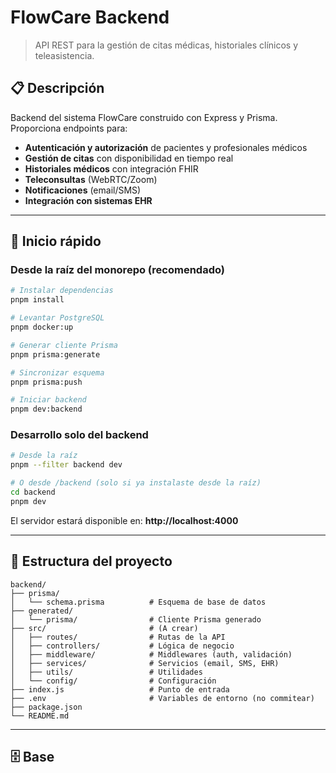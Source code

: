 # FlowCare Backend

> API REST para la gestión de citas médicas, historiales clínicos y teleasistencia.

## 📋 Descripción

Backend del sistema FlowCare construido con Express y Prisma. Proporciona endpoints para:

- **Autenticación y autorización** de pacientes y profesionales médicos
- **Gestión de citas** con disponibilidad en tiempo real
- **Historiales médicos** con integración FHIR
- **Teleconsultas** (WebRTC/Zoom)
- **Notificaciones** (email/SMS)
- **Integración con sistemas EHR**

---

## 🚀 Inicio rápido

### Desde la raíz del monorepo (recomendado)

```bash
# Instalar dependencias
pnpm install

# Levantar PostgreSQL
pnpm docker:up

# Generar cliente Prisma
pnpm prisma:generate

# Sincronizar esquema
pnpm prisma:push

# Iniciar backend
pnpm dev:backend
```

### Desarrollo solo del backend

```bash
# Desde la raíz
pnpm --filter backend dev

# O desde /backend (solo si ya instalaste desde la raíz)
cd backend
pnpm dev
```

El servidor estará disponible en: **http://localhost:4000**

---

## 📁 Estructura del proyecto

```
backend/
├── prisma/
│   └── schema.prisma          # Esquema de base de datos
├── generated/
│   └── prisma/                # Cliente Prisma generado
├── src/                       # (A crear)
│   ├── routes/                # Rutas de la API
│   ├── controllers/           # Lógica de negocio
│   ├── middleware/            # Middlewares (auth, validación)
│   ├── services/              # Servicios (email, SMS, EHR)
│   ├── utils/                 # Utilidades
│   └── config/                # Configuración
├── index.js                   # Punto de entrada
├── .env                       # Variables de entorno (no commitear)
├── package.json
└── README.md
```

---

## 🗄️ Base